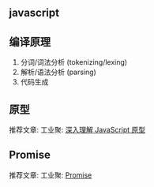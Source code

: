 javascript
----------

## 编译原理

1. 分词/词法分析 (tokenizing/lexing)
2. 解析/语法分析 (parsing)
3. 代码生成

## 原型

推荐文章:
工业聚: [深入理解 JavaScript 原型](https://zhuanlan.zhihu.com/p/87667349)

## Promise

推荐文章:
工业聚: [Promise](https://zhuanlan.zhihu.com/p/83965949)
